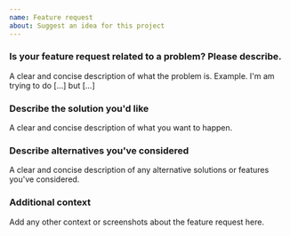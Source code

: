 ```yaml
---
name: Feature request
about: Suggest an idea for this project
---
```


### Is your feature request related to a problem? Please describe.
A clear and concise description of what the problem is.
Example. I'm am trying to do [...] but [...]

### Describe the solution you'd like
A clear and concise description of what you want to happen.

### Describe alternatives you've considered
A clear and concise description of any alternative solutions or features you've considered.

### Additional context
Add any other context or screenshots about the feature request here.